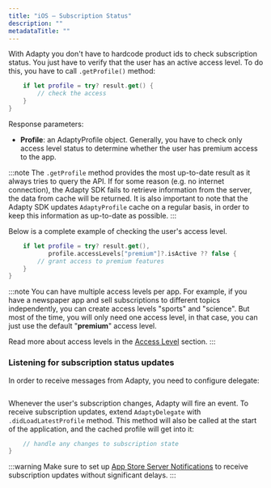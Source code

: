 ```yaml
---
title: "iOS – Subscription Status"
description: ""
metadataTitle: ""
---
```


With Adapty you don't have to hardcode product ids to check subscription status. You just have to verify that the user has an active access level. To do this, you have to call `.getProfile()` method:

```swift title="title="Adapty.getProfile { result in""
    if let profile = try? result.get() {
        // check the access
    }
}
```

Response parameters:

- **Profile**: an AdaptyProfile object. Generally, you have to check only access level status to determine whether the user has premium access to the app.

:::note
The `.getProfile` method provides the most up-to-date result as it always tries to query the API. If for some reason (e.g. no internet connection), the Adapty SDK fails to retrieve information from the server, the data from cache will be returned. It is also important to note that the Adapty SDK updates `AdaptyProfile` cache on a regular basis, in order to keep this information as up-to-date as possible.
:::

Below is a complete example of checking the user's access level.

```swift title="title="Adapty.getProfile { result in""
    if let profile = try? result.get(), 
           profile.accessLevels["premium"]?.isActive ?? false {
        // grant access to premium features
    }
}
```

:::note
You can have multiple access levels per app. For example, if you have a newspaper app and sell subscriptions to different topics independently, you can create access levels "sports" and "science". But most of the time, you will only need one access level, in that case, you can just use the default "**premium**" access level.

Read more about access levels in the [Access Level](access-level) section.
:::

### Listening for subscription status updates

In order to receive messages from Adapty, you need to configure delegate:

```swift title="title="Adapty.delegate = self""
```

Whenever the user's subscription changes, Adapty will fire an event. To receive subscription updates, extend `AdaptyDelegate` with `.didLoadLatestProfile` method. This method will also be called at the start of the application, and the cached profile will get into it:

```swift title="title="func didLoadLatestProfile(_ profile: AdaptyProfile) {""
    // handle any changes to subscription state
}
```

:::warning
Make sure to set up [App Store Server Notifications](app-store-server-notifications) to receive subscription updates without significant delays.
:::